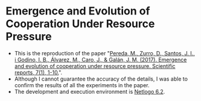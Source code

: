 # Emergence and Evolution of Cooperation Under Resource Pressure

- This is the reproduction of the paper "[Pereda, M., Zurro, D., Santos, J. I., i Godino, I. B., Álvarez, M., Caro, J., & Galán, J. M. (2017). Emergence and evolution of cooperation under resource pressure. Scientific reports, 7(1), 1-10.](https://www.nature.com/articles/srep45574)".
- Although I cannot guarantee the accuracy of the details, I was able to confirm the results of all the experiments in the paper.
- The development and execution environment is [Netlogo 6.2](http://ccl.northwestern.edu/netlogo/).
